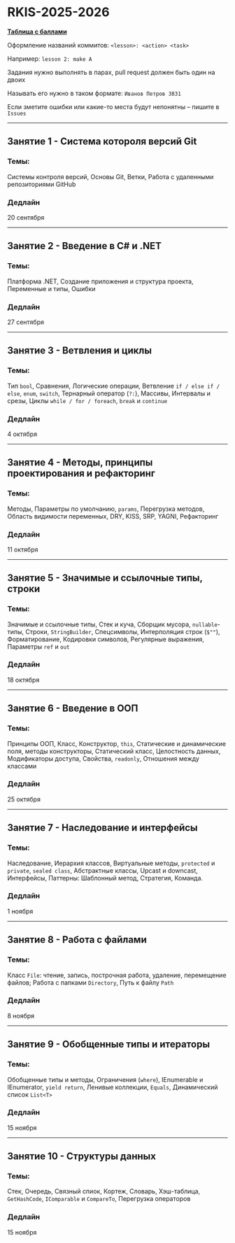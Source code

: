 # RKIS-2025-2026

[**Таблица с баллами**](https://docs.google.com/spreadsheets/d/17bfjpcTrK3TnsOF16ZBUX0l-wzMkeAe-sfuA6Fogb-Y/edit?usp=sharing)

Оформление названий коммитов: `<lesson>: <action> <task>`

Например: `lesson 2: make A`

Задания нужно выполнять в парах, pull request должен быть один на двоих

Называть его нужно в таком формате: `Иванов Петров 3831`

Если зметите ошибки или какие-то места будут непонятны – пишите в `Issues`

---

## Занятие 1 - Система котороля версий Git

### Темы:

Системы контроля версий, Основы Git, Ветки, Работа с удаленными репозиториями GitHub

### Дедлайн

20 сентября

---

## Занятие 2 - Введение в C# и .NET

### Темы:

Платформа .NET, Создание приложения и структура проекта, Переменные и типы, Ошибки

### Дедлайн

27 сентября

---

## Занятие 3 - Ветвления и циклы

### Темы:

Тип `bool`, Сравнения, Логические операции, Ветвление `if / else if / else`, `enum`, `switch`, Тернарный оператор (`?:`), Массивы, Интервалы и срезы, Циклы `while / for / foreach`, `break` и `continue`


### Дедлайн

4 октября

---

## Занятие 4 - Методы, принципы проектирования и рефакторинг

### Темы:

Методы, Параметры по умолчанию, `params`, Перегрузка методов, Область видимости переменных, DRY, KISS, SRP, YAGNI, Рефакторинг

### Дедлайн

11 октября

---

## Занятие 5 - Значимые и ссылочные типы, строки

### Темы:

Значимые и ссылочные типы, Стек и куча, Сборщик мусора, `nullable`-типы, Строки, `StringBuilder`, Спецсимволы, Интерполяция строк (`$""`), Форматирование, Кодировки символов, Регулярные выражения, Параметры `ref` и `out`

### Дедлайн

18 октября

---

## Занятие 6 - Введение в ООП

### Темы:

Принципы ООП, Класс, Конструктор, `this`, Статические и динамические поля, методы конструкторы, Статический класс, Целостность данных, Модификаторы доступа, Свойства, `readonly`, Отношения между классами

### Дедлайн

25 октября

---

## Занятие 7 - Наследование и интерфейсы

### Темы:

Наследование, Иерархия классов, Виртуальные методы, `protected` и `private`, `sealed class`, Абстрактные классы, Upcast и downcast, Интерфейсы, Паттерны: Шаблонный метод, Стратегия, Команда.

### Дедлайн

1 ноября

---

## Занятие 8 - Работа с файлами

### Темы:

Класс `File`: чтение, запись, построчная работа, удаление, перемещение файлов; Работа с папками `Directory`, Путь к файлу `Path`

### Дедлайн

8 ноября

---

## Занятие 9 - Обобщенные типы и итераторы

### Темы:

Обобщенные типы и методы, Ограничения (`where`), IEnumerable и IEnumerator, `yield return`, Ленивые коллекции, `Equals`, Динамический список `List<T>`

### Дедлайн

15 ноября

---

## Занятие 10 - Структуры данных

### Темы:

Стек, Очередь, Связный спиок, Кортеж, Словарь, Хэш-таблица, `GetHashCode`, `IComparable` и `CompareTo`, Перегрузка операторов

### Дедлайн

15 ноября
